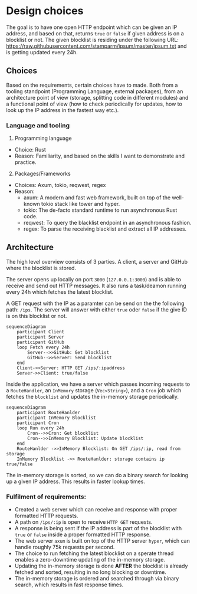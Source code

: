 # Design choices

The goal is to have one open HTTP endpoint which can be given an IP address, and based on that, returns `true` or `false` if 
given address is on a blocklist or not. The given blocklist is residing under the following URL: https://raw.githubusercontent.com/stamparm/ipsum/master/ipsum.txt and is 
getting updated every 24h.

## Choices

Based on the requirements, certain choices have to made. Both from a tooling standpoint (Programming Language, external packages), from an architecture point of view (storage, splitting code in different modules) and a functional point of view (how to check periodically for updates, how to look up the IP address in the fastest way etc.).

### Language and tooling

1. Programming language
* Choice: Rust
* Reason: Familiarity, and based on the skills I want to demonstrate and practice.

2. Packages/Frameworks
* Choices: Axum, tokio, reqwest, regex
* Reason: 
  * axum: A modern and fast web framework, built on top of the well-known tokio stack like tower and hyper.
  * tokio: The de-facto standard runtime to run asynchronous Rust code.
  * reqwest: To query the blacklist endpoint in an asynchronous fashion.
  * regex: To parse the receiving blacklist and extract all IP addresses. 

## Architecture

The high level overview consists of 3 parties. A client, a server and GitHub where the blocklist is stored.

The server opens up locally on port `3000` (`127.0.0.1:3000`) and is able to receive and send out HTTP messages. It also runs a task/deamon running every 24h which fetches the latest blocklist. 

A GET request with the IP as a paramter can be send on the the following path: `/ips`. The server will answer with either `true` oder `false` if the give ID is on this blocklist or not.

```mermaid
sequenceDiagram
    participant Client
    participant Server
    participant GitHub
    loop Fetch every 24h
        Server-->>GitHub: Get blocklist
        GitHub-->>Server: Send blocklist
    end
    Client->>Server: HTTP GET /ips/:ipaddress
    Server->>Client: true/false
```

Inside the application, we have a server which passes incoming requests to a `RouteHandler`, an `InMemory` storage (`Vec<String>`), and a `Cron` job which fetches the `blocklist` and updates the in-memory storage periodically.

```mermaid
sequenceDiagram
    participant RouteHanlder
    participant InMemory Blocklist
    participant Cron
    loop Run every 24h
        Cron-->>Cron: Get blocklist
        Cron-->>InMemory Blocklist: Update blocklist
    end
    RouteHanlder ->>InMemory Blocklist: On GET /ips/:ip, read from storage
    InMemory Blocklist ->> RouteHanlder: storage contains ip true/false
```

The in-memory storage is sorted, so we can do a binary search for looking up a given IP address. This results in faster lookup times.

### Fulfilment of requirements:
* Created a web server which can receive and response with proper formatted HTTP requests.
* A path on `/ips/:ip` is open to receive `HTTP GET` requests.
* A response is being sent if the IP address is part of the blocklist with `true` or `false` inside a proper formatted HTTP response. 
* The web server `axum` is built on top of the HTTP server `hyper`, which can handle roughly 75k requests per second.
* The choice to run fetching the latest blocklist on a sperate thread enables a zero-downtime updating of the in-memory storage.
* Updating the in-memory storage is done **AFTER** the blocklist is already fetched and sorted, resulting in no long blocking or downtime.
* The in-memory storage is ordered and searched through via binary search, which results in fast response times.